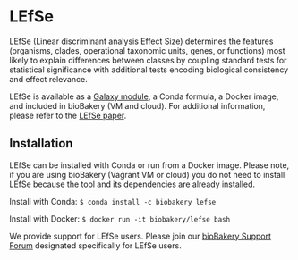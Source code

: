 **LEfSe**
==============

LEfSe (Linear discriminant analysis Effect Size) determines the features
(organisms, clades, operational taxonomic units, genes, or functions)
most likely to explain differences between classes by coupling standard
tests for statistical significance with additional tests encoding
biological consistency and effect relevance.

LEfSe is available as a [Galaxy module](http://huttenhower.org/galaxy/),
a Conda formula, a Docker image, and included in bioBakery (VM and
cloud). For additional information, please refer to the [LEfSe
paper](http://www.ncbi.nlm.nih.gov/pubmed/21702898).

## Installation

LEfSe can be installed with Conda or run from a Docker image. Please
note, if you are using bioBakery (Vagrant VM or cloud) you do not need
to install LEfSe because the tool and its dependencies are already
installed.

Install with Conda: `$ conda install -c biobakery lefse`

Install with Docker: `$ docker run -it biobakery/lefse bash`

We provide support for LEfSe users. Please join our [bioBakery Support Forum](https://forum.biobakery.org/c/Downstream-analysis-and-statistics/LEfSe) designated specifically for LEfSe users. 
